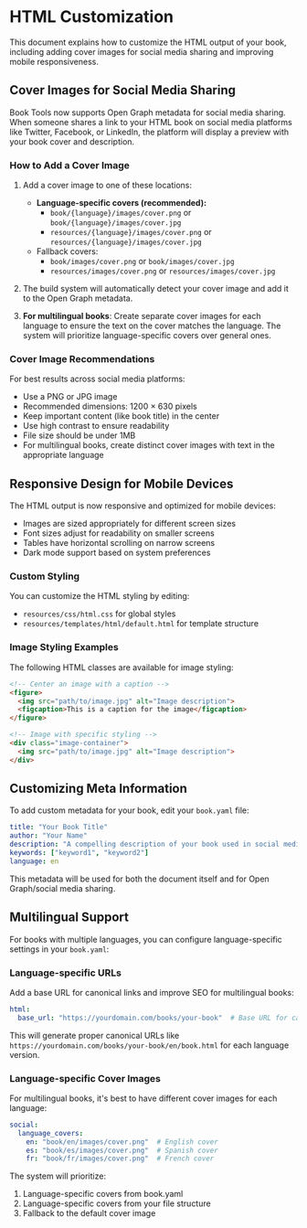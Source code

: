 # HTML Customization

This document explains how to customize the HTML output of your book, including adding cover images for social media sharing and improving mobile responsiveness.

## Cover Images for Social Media Sharing

Book Tools now supports Open Graph metadata for social media sharing. When someone shares a link to your HTML book on social media platforms like Twitter, Facebook, or LinkedIn, the platform will display a preview with your book cover and description.

### How to Add a Cover Image

1. Add a cover image to one of these locations:
   - **Language-specific covers (recommended):**
     - `book/{language}/images/cover.png` or `book/{language}/images/cover.jpg`
     - `resources/{language}/images/cover.png` or `resources/{language}/images/cover.jpg`
   - Fallback covers:
     - `book/images/cover.png` or `book/images/cover.jpg`
     - `resources/images/cover.png` or `resources/images/cover.jpg`

2. The build system will automatically detect your cover image and add it to the Open Graph metadata.

3. **For multilingual books**: Create separate cover images for each language to ensure the text on the cover matches the language. The system will prioritize language-specific covers over general ones.

### Cover Image Recommendations

For best results across social media platforms:

- Use a PNG or JPG image
- Recommended dimensions: 1200 × 630 pixels
- Keep important content (like book title) in the center
- Use high contrast to ensure readability
- File size should be under 1MB
- For multilingual books, create distinct cover images with text in the appropriate language

## Responsive Design for Mobile Devices

The HTML output is now responsive and optimized for mobile devices:

- Images are sized appropriately for different screen sizes
- Font sizes adjust for readability on smaller screens
- Tables have horizontal scrolling on narrow screens
- Dark mode support based on system preferences

### Custom Styling

You can customize the HTML styling by editing:

- `resources/css/html.css` for global styles
- `resources/templates/html/default.html` for template structure

### Image Styling Examples

The following HTML classes are available for image styling:

```html
<!-- Center an image with a caption -->
<figure>
  <img src="path/to/image.jpg" alt="Image description">
  <figcaption>This is a caption for the image</figcaption>
</figure>

<!-- Image with specific styling -->
<div class="image-container">
  <img src="path/to/image.jpg" alt="Image description">
</div>
```

## Customizing Meta Information

To add custom metadata for your book, edit your `book.yaml` file:

```yaml
title: "Your Book Title"
author: "Your Name"
description: "A compelling description of your book used in social media previews"
keywords: ["keyword1", "keyword2"]
language: en
```

This metadata will be used for both the document itself and for Open Graph/social media sharing.

## Multilingual Support

For books with multiple languages, you can configure language-specific settings in your `book.yaml`:

### Language-specific URLs

Add a base URL for canonical links and improve SEO for multilingual books:

```yaml
html:
  base_url: "https://yourdomain.com/books/your-book"  # Base URL for canonical links
```

This will generate proper canonical URLs like `https://yourdomain.com/books/your-book/en/book.html` for each language version.

### Language-specific Cover Images

For multilingual books, it's best to have different cover images for each language:

```yaml
social:
  language_covers:
    en: "book/en/images/cover.png"  # English cover
    es: "book/es/images/cover.png"  # Spanish cover
    fr: "book/fr/images/cover.png"  # French cover
```

The system will prioritize:
1. Language-specific covers from book.yaml
2. Language-specific covers from your file structure
3. Fallback to the default cover image 